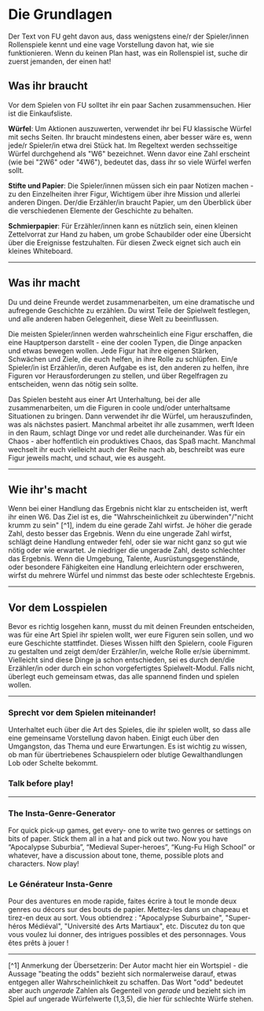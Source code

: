 # Die Grundlagen

Der Text von FU geht davon aus, dass wenigstens eine/r der Spieler/innen Rollenspiele kennt und eine vage Vorstellung davon hat, wie sie funktionieren. Wenn du keinen Plan hast, was ein Rollenspiel ist, suche dir zuerst jemanden, der einen hat!

<!-- FU is written with the assumption that at least one player is familiar with roleplaying games and has a vague idea of how they work. If you don’t have a clue what an RpG is, then start by  nding someone who does!

FU est écrit avec comme prérequis qu'au moins un des joueurs est au courant de ce qu'est le jeu de rôle et a au moins une vague idée de comment il fonctionne. Si vous n'avez aucune idée de ce qu'est un JdR, foncez trouver quelqu'un qui connaît. -->

## Was ihr braucht
Vor dem Spielen von FU solltet ihr ein paar Sachen zusammensuchen. Hier ist die Einkaufsliste.

**Würfel**: Um Aktionen auszuwerten, verwendet ihr bei FU klassische Würfel mit sechs Seiten. Ihr braucht mindestens einen, aber besser wäre es, wenn jede/r Spieler/in etwa drei Stück hat. Im Regeltext werden sechsseitige Würfel durchgehend als "W6" bezeichnet. Wenn davor eine Zahl erscheint (wie bei "2W6" oder "4W6"), bedeutet das, dass ihr so viele Würfel werfen sollt.

**Stifte und Papier**: Die Spieler/innen müssen sich ein paar Notizen machen - zu den Einzelheiten ihrer Figur, Wichtigem über ihre Mission und allerlei anderen Dingen. Der/die Erzähler/in braucht Papier, um den Überblick über die verschiedenen Elemente der Geschichte zu behalten.

**Schmierpapier**: Für Erzähler/innen kann es nützlich sein, einen kleinen Zettelvorrat zur Hand zu haben, um grobe Schaubilder oder eine Übersicht über die Ereignisse festzuhalten. Für diesen Zweck eignet sich auch ein kleines Whiteboard.

<!-- ## What you need
To play FU you will need to gather a few things.
Here is your shopping list;
Dice: Standard six-sided dice are used to resolve
action in FU.
You will need at least one, but it would be better if players had about three each. Six sided dice are referred to throughout the rules as d6. If a number appears in front (such as 2d6 or 4d6) this indicates you should roll that many dice.
Pencil and Paper: players will need to record the details of their character, important notes about their mission, and all kinds of other things.  e Narrator will also need paper for keeping track of di erent ele- ments of the story.

Scrap Paper: Narrators will  nd it useful to keep a supply of paper handy, in order to draw rough dia- grams, or keep track of the events of a story. A small white board is also handy for such purposes.


## Vous aurez besoin de...

Pour jouer à FU vous aurez besoin d'un peu de matériel. Voici votre liste de courses :

**Dés** : Des dés classiques à six faces sont utilisés pour résoudre les actions à FU. Il vous en faudra au moins un, mais il serait mieux que chaque joueur en ait environ trois. On fera souvent référence aux dés à six faces en utilisant le terme d6. Si un chiffre apparaît devant ce terme, (comme 2d6 ou 4d6), celui-ci indique le nombre de dés à lancer.

**Crayons et papier** : Les joueurs devront noter les informations sur leurs personnages, prendre des notes à propos de leur mission, et toutes ces sortes de choses. Le Narrateur aura également besoin de prendre en note les différents éléments de son histoire.

**Papier brouillon** : Les Narrateurs pourront trouver utile d'avoir une réserve de feuilles de papier supplémentaire pour dessiner des plans ou des diagrammes, ou de garder une trace des événements de l'histoire. Un petit tableau blanc est également pratique pour ce genre de choses. -->
---
## Was ihr macht
Du und deine Freunde werdet zusammenarbeiten, um eine dramatische und aufregende Geschichte zu erzählen. Du wirst Teile der Spielwelt festlegen, und alle anderen haben Gelegenheit, diese Welt zu beeinflussen.

Die meisten Spieler/innen werden wahrscheinlich eine Figur erschaffen, die eine Hauptperson darstellt - eine der coolen Typen, die Dinge anpacken und etwas bewegen wollen. Jede Figur hat ihre eigenen Stärken, Schwächen und Ziele, die euch helfen, in ihre Rolle zu schlüpfen. Ein/e Spieler/in ist Erzähler/in, deren Aufgabe es ist, den anderen zu helfen, ihre Figuren vor Herausforderungen zu stellen, und über Regelfragen zu entscheiden, wenn das nötig sein sollte. 

Das Spielen besteht aus einer Art Unterhaltung, bei der alle zusammenarbeiten, um die Figuren in coole und/oder unterhaltsame Situationen zu bringen. Dann verwendet ihr die Würfel, um herauszufinden, was als nächstes pasiert. Manchmal arbeitet ihr alle zusammen, werft Ideen in den Raum, schlagt Dinge vor und redet alle durcheinander. Was für ein Chaos - aber hoffentlich ein produktives Chaos, das Spaß macht. Manchmal wechselt ihr euch vielleicht auch der Reihe nach ab, beschreibt was eure Figur jeweils macht, und schaut, wie es ausgeht.

<!--
## What you do
 You and your friends are going to work together to
tell a dramatic, exciting story. You will establish parts of the setting, and everyone will have a chance to in-  uence that world. most of the players will create a character who is going to be a major protagonist, one of the cool guys that gets things done. each character has their own strengths, weaknesses and goals that will help you roleplay them. one player will be the Nar- rator, who helps everyone along, presents challenges
for the characters to overcome and adjudicate the rules when needed.
play is a kind of conversation, where everyone works together to put the characters in cool and/or entertaining situations.  en you will use the dice to help work out what happens next. Sometimes you will all be working together, throwing ideas around, suggesting things and talking over the top of each other. It is chaos, but hopefully productive, fun chaos. At other times you are going to take it in turns to describe what your character is doing, and seeing how that turns out.

## Ce que vous ferez

Vous et vos amis allez devoir travailler ensemble à la narration d'une histoire à péripéties. Vous devrez concevoir des éléments de l'univers initial, et tout le monde aura sa chance pour poser son empreinte sur ce monde. La plupart des joueurs créeront un personnage qui fera partie des principaux protagonistes, ceux qui doivent "faire le taf". Chaque personnage a ses forces, ses faiblesses ou ses motivations qui vous aideront à incarner ce rôle. Un joueur sera le Narrateur, qui gère l'ensemble, présente les défis à surmonter pour les personnages, et applique les règles si nécessaire. Le jeu est une sorte de conversation, dans laquelle tout le monde participe pour mettre les personnages dans des situations sympathiques ou amusantes. Ensuite, il faudra utiliser les dés pour savoir ce qui les attend. Parfois vous devrez travailler ensemble, lançant des idées à la ronde, suggérant et surenchérissant à qui mieux-mieux. C'est le chaos, mais avec de la chance, un chaos productif, et amusant. À d'autres moments vous devrez vous exprimer chacun votre tour pour décrire ce que fait votre personnage et constater le résultat de ses actes.-->

---
## Wie ihr's macht
Wenn bei einer Handlung das Ergebnis nicht klar zu entscheiden ist, werft ihr einen W6. Das Ziel ist es, die "Wahrscheinlichkeit zu überwinden"/"nicht krumm zu sein" [^1], indem du eine gerade Zahl wirfst. Je höher die gerade Zahl, desto besser das Ergebnis. Wenn du eine ungerade Zahl wirfst, schlägt deine Handlung entweder fehl, oder sie war nicht ganz so gut wie nötig oder wie erwartet. Je niedriger die ungerade Zahl, desto schlechter das Ergebnis. Wenn die Umgebung, Talente, Ausrüstungsgegenstände, oder besondere Fähigkeiten eine Handlung erleichtern oder erschweren, wirfst du mehrere Würfel und nimmst das beste oder schlechteste Ergebnis. 

<!--## How you do it
To resolve any action where the outcome is not
clear, roll a d6. Your objective is to ‘beat the odds’ by rolling an even number.  e higher the even number, the better the result. If you roll an odd number, the action either failed, or wasn’t quite as good as needed or expected.  e lower the odd number, the worse the result. When the environment, skills, equipment or abilities make an action easier or harder you will get to roll multiple dice and keep the best or worst result.

## Comment le ferez-vous ?

Pour résoudre une action dont l'issue est incertaine, lancez un d6. Votre but est de "ne pas faire d'impair"[^1] en réussissant un résultat pair. Plus le chiffre pair sera haut, meilleur sera le résultat. Si vous avez un score impair, l'action échouera, ou ne sera pas aussi positive que voulue ou attendue. Plus le nombre impair sera faible, plus le résultat sera mauvais. En fonction de l'environnement, de vos talents, de votre équipement ou de vos habilités, une action pourra être plus facile ou plus difficile, et vous devrez lancer plusieurs dés pour ne conserver que le meilleur ou le pire résultat.
-->

----
## Vor dem Losspielen
Bevor es richtig losgehen kann, musst du mit deinen Freunden entscheiden, was für eine Art Spiel ihr spielen wollt, wer eure Figuren sein sollen, und wo eure Geschichte stattfindet. Dieses Wissen hilft den Spielern, coole Figuren zu gestalten und zeigt dem/der Erzähler/in, welche Rolle er/sie übernimmt.
Vielleicht sind diese Dinge ja schon entschieden, sei es durch den/die Erzähler/in oder durch ein schon vorgefertigtes Spielwelt-Modul. Falls nicht, überlegt euch gemeinsam etwas, das alle spannend finden und spielen wollen.

<!--## Before play
Before anything else, you and your friends must
decide what type of game you want to play, who the characters are going to be, and where your story takes place. Knowing this will help players create cool char- acters, and direct the Narrator in the role they will take.
 ese decisions might already be made, either by the Narrator, or a pre-made setting module. If not, work together to come up with something everyone is excited to play.
## Avant de jouer

Avant tout, vous et vos amis devrez vous accorder sur le type de jeu auquel vous voulez jouer, qui seront vos personnages, et dans quel univers prendra place l'histoire. En sachant cela, vous aiderez les joueurs à créer des personnages plaisants, et cela donnera des indications au Narrateur sur le rôle qu'ils endosseront. Ces décisions ont peut-être déjà été prises, soit par le Narrateur, soit par l'intermédiaire d'un module déjà écrit. Si ce n'est pas le cas, oeuvrez ensemble pour construire un univers dans lequel tout le monde aura envie de jouer.-->

-----
### Sprecht vor dem Spielen miteinander!
Unterhaltet euch über die Art des Spieles, die ihr spielen wollt, so dass alle eine gemeinsame Vorstellung davon haben. Einigt euch über den Umgangston, das Thema und eure Erwartungen. Es ist wichtig zu wissen, ob man für übertriebenes Schauspielern oder blutige Gewalthandlungen Lob oder Schelte bekommt.




### Talk before play!
<!--Have a conversation about the type of game you will play, so everyone starts in the same “space”. Establish tone, theme and/or expectations. It is important to know whether you will be cheered or jeered for outrageous over- acting, or bloody acts of violence.
Throw around ideas on setting, im- agery, set-pieces, cool clichés and funky
scenes.  This way everyone gets a clear picture of what the game is going to be about.
 is discussion will also clue the Narrator in on what players want (or need) out of the game. It establishes whether players want to feel like epic heroes, down-trodden underdogs, or tragic anti-heroes.

### Discutez avant de jouer !

Conversez au sujet du type de jeu auquel vous jouerez, afin que tout le monde parte sur les mêmes bases. Définissez un ton, un thème et/ou des attentes. Il est important de comprendre qui sera félicité ou honni pour une réaction exagérée, ou des actes de violence gratuite. Lancez des idées à propos du décor, des images, des scènes classiques et enthousiasmantes ou des beaux clichés. De cette façon, tout le monde a une idée claire de ce à quoi le jeu peut ressembler.

Cette discussion peut amener des éléments au Narrateur sur ce que veulent les joueurs (ou leurs besoins) en termes de jeu. Il saura si les joueurs veulent ressentir le souffle de l'épopée, vivre en opprimés ou être de tragiques anti-héros.-->

-----
### The Insta-Genre-Generator
For quick pick-up games, get every- one to write two genres or settings on bits of paper. Stick them all in a hat and pick out two. Now you have “Apocalypse Suburbia”, “Medieval Super-heroes”, “Kung-Fu High School” or whatever, have a discussion about tone, theme, possible plots and characters. Now play!


### Le Générateur Insta-Genre

Pour des aventures en mode rapide, faites écrire à tout le monde deux genres ou décors sur des bouts de papier. Mettez-les dans un chapeau et tirez-en deux au sort. Vous obtiendrez : "Apocalypse Suburbaine", "Super-héros Médiéval", "Université des Arts Martiaux", etc. Discutez du ton que vous voulez lui donner, des intrigues possibles et des personnages. Vous êtes prêts à jouer !

----
[^1] Anmerkung der Übersetzerin: Der Autor macht hier ein Wortspiel - die Aussage "beating the odds" bezieht sich normalerweise darauf, etwas entgegen aller Wahrscheinlichkeit zu schaffen. Das Wort "odd" bedeutet aber auch *ungerade* Zahlen als Gegenteil von *gerade* und bezieht sich im Spiel auf ungerade Würfelwerte (1,3,5), die hier für schlechte Würfe stehen.
